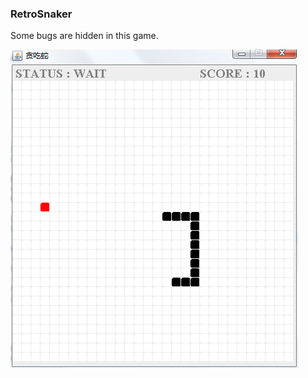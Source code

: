 ### RetroSnaker

Some bugs are hidden in this game.

![image](https://github.com/ChainGit/170227_FunnyGame/blob/master/Java/RetroSnaker/testsnake.png)
